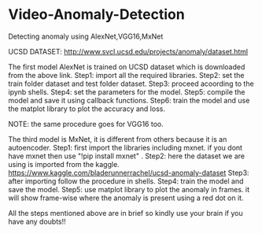 # Video-Anomaly-Detection
Detecting anomaly using AlexNet,VGG16,MxNet

UCSD DATASET: http://www.svcl.ucsd.edu/projects/anomaly/dataset.html

The first model AlexNet is trained on UCSD dataset which is downloaded from the above link.
Step1: import all the required libraries.
Step2: set the train folder dataset and test folder dataset.
Step3: proceed acoording to the ipynb shells.
Step4: set the parameters for the model.
Step5: compile the model and save it using callback functions.
Step6: train the model and use the matplot library to plot the accuracy and loss.

NOTE: the same procedure goes for VGG16 too.

The third model is MxNet, it is different from others because it is an autoencoder.
Step1: first import the libraries including mxnet. if you dont have mxnet then use "!pip install mxnet" .
Step2: here the dataset we are using is imported from the kaggle. https://www.kaggle.com/bladerunnerrachel/ucsd-anomaly-dataset
Step3: after importing follow the procedure in shells.
Step4: train the model and save the model.
Step5: use matplot library to plot the anomaly in frames. it will show frame-wise where the anomaly is present using a red dot on it.

All the steps mentioned above are in brief so kindly use your brain if you have any doubts!!
